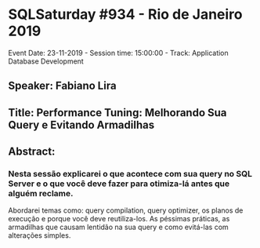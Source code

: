 # SQLSaturday #934 - Rio de Janeiro 2019
Event Date: 23-11-2019 - Session time: 15:00:00 - Track: Application  Database Development
## Speaker: Fabiano Lira
## Title: Performance Tuning: Melhorando Sua Query e Evitando Armadilhas
## Abstract:
### Nesta sessão explicarei o que acontece com sua query no SQL Server e o que você deve fazer para otimiza-lá antes que alguém reclame.
Abordarei temas como: query compilation, query optimizer, os planos de execução e porque você deve reutiliza-los. As péssimas práticas, as armadilhas que causam lentidão na sua query e como evitá-las com alterações simples.
